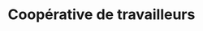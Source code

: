 ---
title: "Coopérative de travailleurs"
url: /saint-fabien-de-panet/cooperative-de-travailleurs/
shop: Allgemein
---